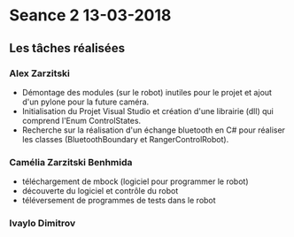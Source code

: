 # Seance 2 13-03-2018
## Les tâches réalisées

### Alex Zarzitski
- Démontage des modules (sur le robot) inutiles pour le projet et ajout d'un pylone pour la future caméra.
- Initialisation du Projet Visual Studio et création d'une librairie (dll) qui comprend l'Enum ControlStates.
- Recherche sur la réalisation d'un échange bluetooth en C# pour réaliser les classes (BluetoothBoundary et RangerControlRobot).

### Camélia Zarzitski Benhmida
- téléchargement de mbock (logiciel pour programmer le robot) 
- découverte du logiciel et contrôle du robot 
- téléversement de programmes de tests dans le robot

### Ivaylo Dimitrov
